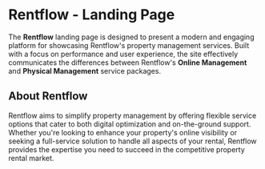 # Rentflow - Landing Page

The **Rentflow** landing page is designed to present a modern and engaging platform for showcasing Rentflow's property management services. Built with a focus on performance and user experience, the site effectively communicates the differences between Rentflow's **Online Management** and **Physical Management** service packages.

## About Rentflow

Rentflow aims to simplify property management by offering flexible service options that cater to both digital optimization and on-the-ground support. Whether you're looking to enhance your property's online visibility or seeking a full-service solution to handle all aspects of your rental, Rentflow provides the expertise you need to succeed in the competitive property rental market.
